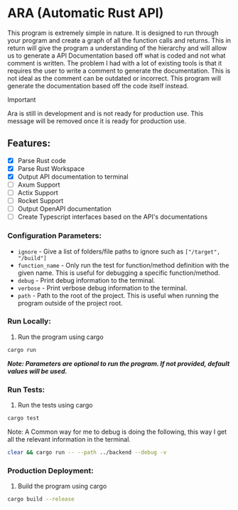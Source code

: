 # ARA (Automatic Rust API)
This program is extremely simple in nature. It is designed to run through your program and create a graph of all the function calls and returns. This in return will give the program a understanding of the hierarchy and will allow us to generate a API Documentation based off what is coded and not what comment is written. The problem I had with a lot of existing tools is that it requires the user to write a comment to generate the documentation. This is not ideal as the comment can be outdated or incorrect. This program will generate the documentation based off the code itself instead.

> [!IMPORTANT]  
> Ara is still in development and is not ready for production use. This message will be removed once it is ready for production use.

## Features:
- [x] Parse Rust code
- [x] Parse Rust Workspace
- [x] Output API documentation to terminal
- [ ] Axum Support
- [ ] Actix Support
- [ ] Rocket Support
- [ ] Output OpenAPI documentation
- [ ] Create Typescript interfaces based on the API's documentations

### Configuration Parameters:
- `ignore` - Give a list of folders/file paths to ignore such as `["/target", "/build"]`
- `function_name` - Only run the test for function/method definition with the given name. This is useful for debugging a specific function/method.
- `debug` - Print debug information to the terminal.
- `verbose` - Print verbose debug information to the terminal.
- `path` - Path to the root of the project. This is useful when running the program outside of the project root.

### Run Locally:
1. Run the program using cargo
```bash
cargo run
```
***Note: Parameters are optional to run the program. If not provided, default values will be used.***

### Run Tests:
1. Run the tests using cargo
```bash
cargo test
```
Note: A Common way for me to debug is doing the following, this way I get all the relevant information in the terminal.
```bash
clear && cargo run -- --path ../backend --debug -v
```

### Production Deployment:
1. Build the program using cargo
```bash
cargo build --release
```
